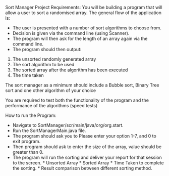 Sort Manager Project
Requirements:
You will be building a program that will allow a user to sort a randomised array. The general flow of the application is:
- The user is presented with a number of sort algorithms to choose from.
- Decision is given via the command line (using Scanner).
- The program will then ask for the length of an array again via the command line.
- The program should then output:
1. The unsorted randomly generated array
2. The sort algorithm to be used
3. The sorted array after the algorithm has been executed
4. The time taken

The sort manager as a minimum should include a Bubble sort, Binary Tree sort and one other algorithm of your choice

You are required to test both the functionality of the program and the performance of the algorithms (speed tests)

How to run the Program:

- Navigate to SortManager/scr/main/java/org/org.start.
- Run the SortManagerMain.java file.
- The program should ask you to Please enter your option 1-7, and 0 to exit program.
- Then program should ask to enter the size of the array, value should be greater than 0.
- The program will run the sorting and deliver your report for that session to the screen.
        * Unsorted Array
        * Sorted Array
        * Time Taken to complete the sorting.
        * Result comparison between different sorting method.

